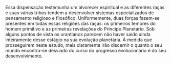 ﻿Essa dispensação testemunha um alvorecer espiritual e as diferentes raças e suas várias tribos tendem a desenvolver sistemas especializados de pensamento religioso e filosófico. Uniformemente, duas forças fazem-se presentes em todas essas religiões das raças: os primeiros temores do homem primitivo e as primeiras revelações do Príncipe Planetário. Sob alguns pontos de vista os urantianos parecem não haver saído ainda inteiramente desse estágio na sua evolução planetária. À medida que prosseguirem neste estudo, mais claramente irão discernir o quanto o seu mundo encontra-se desviado do curso do progresso evolucionário e do seu desenvolvimento.